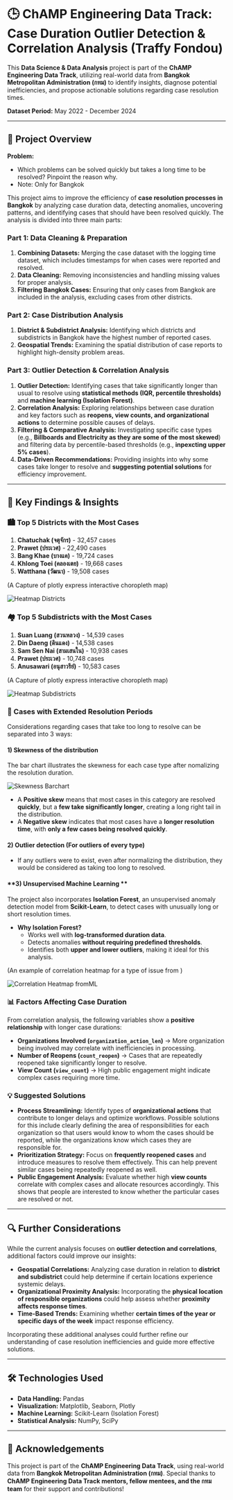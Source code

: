 # 🕒 ChAMP Engineering Data Track: Case Duration Outlier Detection & Correlation Analysis (Traffy Fondou)

This **Data Science & Data Analysis** project is part of the **ChAMP Engineering Data Track**, utilizing real-world data from **Bangkok Metropolitan Administration (กทม)** to identify insights, diagnose potential inefficiencies, and propose actionable solutions regarding case resolution times.

**Dataset Period:** May 2022 - December 2024

---

## 🚀 Project Overview

**Problem:**
* Which problems can be solved quickly but takes a long time to be resolved? Pinpoint the reason why.
* Note: Only for Bangkok

This project aims to improve the efficiency of **case resolution processes in Bangkok** by analyzing case duration data, detecting anomalies, uncovering patterns, and identifying cases that should have been resolved quickly. The analysis is divided into three main parts:

### **Part 1: Data Cleaning & Preparation**
1. **Combining Datasets:** Merging the case dataset with the logging time dataset, which includes timestamps for when cases were reported and resolved.
2. **Data Cleaning:** Removing inconsistencies and handling missing values for proper analysis.
3. **Filtering Bangkok Cases:** Ensuring that only cases from Bangkok are included in the analysis, excluding cases from other districts.

### **Part 2: Case Distribution Analysis**
1. **District & Subdistrict Analysis:** Identifying which districts and subdistricts in Bangkok have the highest number of reported cases.
2. **Geospatial Trends:** Examining the spatial distribution of case reports to highlight high-density problem areas.

### **Part 3: Outlier Detection & Correlation Analysis**
1. **Outlier Detection:** Identifying cases that take significantly longer than usual to resolve using **statistical methods (IQR, percentile thresholds)** and **machine learning (Isolation Forest)**.
2. **Correlation Analysis:** Exploring relationships between case duration and key factors such as **reopens, view counts, and organizational actions** to determine possible causes of delays.
3. **Filtering & Comparative Analysis:** Investigating specific case types (e.g., **Billboards and Electricity as they are some of the most skewed**) and filtering data by percentile-based thresholds (e.g., **inpexcting upper 5% cases**).
4. **Data-Driven Recommendations:** Providing insights into why some cases take longer to resolve and **suggesting potential solutions** for efficiency improvement.

---

## 🎯 Key Findings & Insights

### 🏙️ Top 5 Districts with the Most Cases
1. **Chatuchak (จตุจักร)** - 32,457 cases
2. **Prawet (ประเวศ)** - 22,490 cases
3. **Bang Khae (บางแค)** - 19,724 cases
4. **Khlong Toei (คลองเตย)** - 19,668 cases
5. **Watthana (วัฒนา)** - 19,508 cases

(A Capture of plotly express interactive choropleth map)

![Heatmap Districts](heatmap_bkk_districts.png)

### 🏘️ Top 5 Subdistricts with the Most Cases
1. **Suan Luang (สวนหลวง)** - 14,539 cases
2. **Din Daeng (ดินแดง)** - 14,538 cases
3. **Sam Sen Nai (สามเสนใน)** - 10,938 cases
4. **Prawet (ประเวศ)** - 10,748 cases
5. **Anusawari (อนุสาวรีย์)** - 10,583 cases

(A Capture of plotly express interactive choropleth map)

![Heatmap Subdistricts](heatmap_bkk_subdistricts.png)

### 🌆 Cases with Extended Resolution Periods

Considerations regarding cases that take too long to resolve can be separated into 3 ways:

#### **1) Skewness of the distribution**

The bar chart illustrates the skewness for each case type after nomalizing the resolution duration.

![Skewness Barchart](skewness_barchart.png)

- A **Positive skew** means that most cases in this category are resolved **quickly**, but a **few take significantly longer**, creating a long right tail in the distribution.
- A **Negative skew** indicates that most cases have a **longer resolution time**, with **only a few cases being resolved quickly**.

#### **2) Outlier detection (For outliers of every type)**

- If any outliers were to exist, even after normalizing the distribution, they would be considered as taking too long to resolved.

#### **3) Unsupervised Machine Learning **

The project also incorporates **Isolation Forest**, an unsupervised anomaly detection model from **Scikit-Learn**, to detect cases with unusually long or short resolution times.

- **Why Isolation Forest?**
  - Works well with **log-transformed duration data**.
  - Detects anomalies **without requiring predefined thresholds**.
  - Identifies both **upper and lower outliers**, making it ideal for this analysis.
 
(An example of correlation heatmap for a type of issue from )

![Correlation Heatmap fromML](correlation_heatmap_fromML.png)


### 📊 Factors Affecting Case Duration
From correlation analysis, the following variables show a **positive relationship** with longer case durations:
- **Organizations Involved (`organization_action_len`)** → More organization being involved may correlate with inefficiencies in processing.
- **Number of Reopens (`count_reopen`)** → Cases that are repeatedly reopened take significantly longer to resolve.
- **View Count (`view_count`)** → High public engagement might indicate complex cases requiring more time.

### 💡 Suggested Solutions

- **Process Streamlining:** Identify types of **organizational actions** that contribute to longer delays and optimize workflows. Possible solutions for this include clearly defining the area of responsibilities for each organization so that users would know to whom the cases should be reported, while the organizations know which cases they are responsible for.
- **Prioritization Strategy:** Focus on **frequently reopened cases** and introduce measures to resolve them effectively. This can help prevent similar cases being repeatedly reopened as well.
- **Public Engagement Analysis:** Evaluate whether high **view counts** correlate with complex cases and allocate resources accordingly. This shows that people are interested to know whether the particular cases are resolved or not.

---

## 🔍 Further Considerations
While the current analysis focuses on **outlier detection and correlations**, additional factors could improve our insights:

- **Geospatial Correlations:** Analyzing case duration in relation to **district and subdistrict** could help determine if certain locations experience systemic delays.
- **Organizational Proximity Analysis:** Incorporating the **physical location of responsible organizations** could help assess whether **proximity affects response times**.
- **Time-Based Trends:** Examining whether **certain times of the year or specific days of the week** impact response efficiency.

Incorporating these additional analyses could further refine our understanding of case resolution inefficiencies and guide more effective solutions.

---

## 🛠️ Technologies Used
- **Data Handling:** Pandas
- **Visualization:** Matplotlib, Seaborn, Plotly
- **Machine Learning:** Scikit-Learn (Isolation Forest)
- **Statistical Analysis:** NumPy, SciPy

---

## 🌟 Acknowledgements

This project is part of the **ChAMP Engineering Data Track**, using real-world data from **Bangkok Metropolitan Administration (กทม)**.
Special thanks to **ChAMP Engineering Data Track mentors, fellow mentees, and the กทม team** for their support and contributions!

